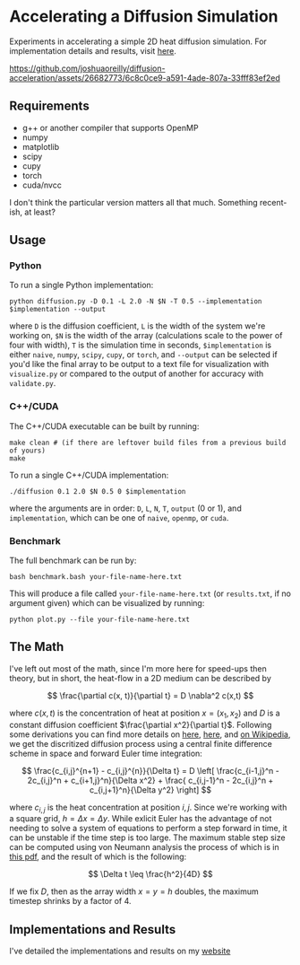 # Accelerating a Diffusion Simulation

Experiments in accelerating a simple 2D heat diffusion simulation.
For implementation details and results, visit [here](https://joshuaoreilly.com/Projects/diffusion-acceleration.html).

https://github.com/joshuaoreilly/diffusion-acceleration/assets/26682773/6c8c0ce9-a591-4ade-807a-33fff83ef2ed

## Requirements

- g++ or another compiler that supports OpenMP
- numpy
- matplotlib
- scipy
- cupy
- torch
- cuda/nvcc

I don't think the particular version matters all that much.
Something recent-ish, at least?

## Usage

### Python

To run a single Python implementation:

```
python diffusion.py -D 0.1 -L 2.0 -N $N -T 0.5 --implementation $implementation --output
```

where `D` is the diffusion coefficient, `L` is the width of the system we're working on, `$N` is the width of the array (calculations scale to the power of four with width), `T` is the simulation time in seconds, `$implementation` is either `naive`, `numpy`, `scipy`, `cupy`, or `torch`, and `--output` can be selected if you'd like the final array to be output to a text file for visualization with `visualize.py` or compared to the output of another for accuracy with `validate.py`.

### C++/CUDA

The C++/CUDA executable can be built by running:

```
make clean # (if there are leftover build files from a previous build of yours)
make
```

To run a single C++/CUDA implementation:

```
./diffusion 0.1 2.0 $N 0.5 0 $implementation
```

where the arguments are in order: `D`, `L`, `N`, `T`, `output` (0 or 1), and `implementation`, which can be one of `naive`, `openmp`, or `cuda`.

### Benchmark

The full benchmark can be run by:

```
bash benchmark.bash your-file-name-here.txt
```

This will produce a file called `your-file-name-here.txt` (or `results.txt`, if no argument given) which can be visualized by running:

```
python plot.py --file your-file-name-here.txt
```

## The Math

I've left out most of the math, since I'm more here for speed-ups then theory, but in short, the heat-flow in a 2D medium can be described by

$$
\frac{\partial c(x, t)}{\partial t} = D \nabla^2 c(x,t)
$$

where $c(x,t)$ is the concentration of heat at position $x = (x_1,x_2)$ and $D$ is a constant diffusion coefficient $\frac{\partial x^2}{\partial t}$.
Following some derivations you can find more details on [here](https://hplgit.github.io/fdm-book/doc/pub/diffu/pdf/diffu-4print.pdf), [here](https://hplgit.github.io/fdm-book/doc/pub/book/sphinx/._book011.html), and [on Wikipedia](https://en.wikipedia.org/wiki/Finite_difference), we get the discritized diffusion process using a central finite difference scheme in space and forward Euler time integration:

$$
\frac{c_{i,j}^{n+1} - c_{i,j}^{n}}{\Delta t} = D \left[ \frac{c_{i-1,j}^n - 2c_{i,j}^n + c_{i+1,j}^n}{\Delta x^2} + \frac{ c_{i,j-1}^n - 2c_{i,j}^n + c_{i,j+1}^n}{\Delta y^2} \right]
$$

where $c_{i,j}$ is the heat concentration at position $i, j$.
Since we're working with a square grid, $h = \Delta x = \Delta y$.
While exlicit Euler has the advantage of not needing to solve a system of equations to perform a step forward in time, it can be unstable if the time step is too large.
The maximum stable step size can be computed using von Neumann analysis the process of which is in [this pdf](https://joshuaoreilly.com/static/diffusion-von-neumann.pdf), and the result of which is the following:

$$
\Delta t \leq \frac{h^2}{4D}
$$

If we fix $D$, then as the array width $x = y = h$ doubles, the maximum timestep shrinks by a factor of 4. 

## Implementations and Results

I've detailed the implementations and results on my [website](https://joshuaoreilly.com/Projects/diffusion-acceleration.html)
